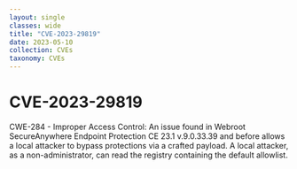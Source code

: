 ```yaml
---
layout: single
classes: wide
title: "CVE-2023-29819"
date: 2023-05-10
collection: CVEs
taxonomy: CVEs
---
```

# CVE-2023-29819
CWE-284 - Improper Access Control: An issue found in Webroot SecureAnywhere Endpoint Protection CE 23.1 v.9.0.33.39 and before allows a local attacker to bypass protections via a crafted payload. A local attacker, as a non-administrator, can read the registry containing the default allowlist.
